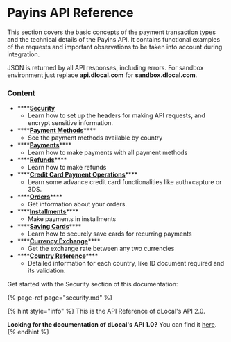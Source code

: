 # Payins API Reference

This section covers the basic concepts of the payment transaction types and the technical details of the Payins API. It contains functional examples of the requests and important observations to be taken into account during integration.

JSON is returned by all API responses, including errors. For sandbox environment just replace **api.dlocal.com** for **sandbox.dlocal.com**.

### Content

* \*\*\*\*[**Security**](security.md)
  * Learn how to set up the headers for making API requests, and encrypt sensitive information.
* \*\*\*\*[**Payment Methods**](payment-methods/)\*\*\*\*
  * See the payment methods available by country
* \*\*\*\*[**Payments**](payments/)\*\*\*\*
  * Learn how to make payments with all payment methods
* \*\*\*\*[**Refunds**](refunds.md)\*\*\*\*
  * Learn how to make refunds
* \*\*\*\*[**Credit Card Payment Operations**](credit-card-payment-operations.md)\*\*\*\*
  * Learn some advance credit card functionalities like auth+capture or 3DS.
* \*\*\*\*[**Orders**](orders.md)\*\*\*\*
  * Get information about your orders.
* \*\*\*\*[**Installments**](installments.md)\*\*\*\*
  * Make payments in installments
* \*\*\*\*[**Saving Cards**](saving-cards.md)\*\*\*\*
  * Learn how to securely save cards for recurring payments
* \*\*\*\*[**Currency Exchange**](currency-exchange.md)\*\*\*\*
  * Get the exchange rate between any two currencies
* \*\*\*\*[**Country Reference**](country-reference.md)\*\*\*\*
  * Detailed information for each country, like ID document required and its validation.



Get started with the Security section of this documentation:

{% page-ref page="security.md" %}

{% hint style="info" %}
This is the API Reference of dLocal's API 2.0.

**Looking for the documentation of dLocal's API 1.0?** You can find it [here](https://dlocal.com/developers).
{% endhint %}

